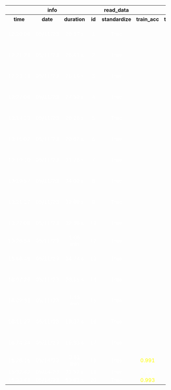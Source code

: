<table>
<tr>
<th colspan=4 style="text-align: center; vertical-align: middle;">info</th>
<th colspan=1 style="text-align: center; vertical-align: middle;">read_data</th>
<th colspan=4 style="text-align: center; vertical-align: middle;">metrics</th>
<th colspan=2 style="text-align: center; vertical-align: middle;">cross_val_predict</th>
</tr>
<th style="text-align: center; vertical-align: middle;">time</th>
<th style="text-align: center; vertical-align: middle;">date</th>
<th style="text-align: center; vertical-align: middle;">duration</th>
<th style="text-align: center; vertical-align: middle;">id</th>
<th style="text-align: center; vertical-align: middle;">standardize</th>
<th style="text-align: center; vertical-align: middle;">train_acc</th>
<th style="text-align: center; vertical-align: middle;">train_wf1</th>
<th style="text-align: center; vertical-align: middle;">repeated_10fold_wf1</th>
<th style="text-align: center; vertical-align: middle;">accuracy</th>
<th style="text-align: center; vertical-align: middle;">estimator</th>
<th style="text-align: center; vertical-align: middle;">cv</th>
</tr>
<tr>
<td style="text-align: center; vertical-align: middle;"> <font color=white>12:20:09</font></td>
<td style="text-align: center; vertical-align: middle;"> <font color=white>05/11/23</font></td>
<td style="text-align: center; vertical-align: middle;"> <font color=white>26.57 s</font></td>
<td style="text-align: center; vertical-align: middle;"> <font color=white>1</font></td>
<td style="text-align: center; vertical-align: middle;"> <font color=white>True</font></td>
<td style="text-align: center; vertical-align: middle;"> <font color=white></font></td>
<td style="text-align: center; vertical-align: middle;"> <font color=white></font></td>
<td style="text-align: center; vertical-align: middle;"> <font color=white></font></td>
<td style="text-align: center; vertical-align: middle;"> <font color=white>0.964406779661017</font></td>
<td style="text-align: center; vertical-align: middle;"> <font color=white>StackingClassifier(estimators=[('rf', RandomForestClassifier...</font></td>
<td style="text-align: center; vertical-align: middle;"> <font color=white>5</font></td>
</tr>
<tr>
<td style="text-align: center; vertical-align: middle;"> <font color=white>12:21:29</font></td>
<td style="text-align: center; vertical-align: middle;"> <font color=white>05/11/23</font></td>
<td style="text-align: center; vertical-align: middle;"> <font color=white>26.41 s</font></td>
<td style="text-align: center; vertical-align: middle;"> <font color=white>2</font></td>
<td style="text-align: center; vertical-align: middle;"> <font color=white>True</font></td>
<td style="text-align: center; vertical-align: middle;"> <font color=white></font></td>
<td style="text-align: center; vertical-align: middle;"> <font color=white></font></td>
<td style="text-align: center; vertical-align: middle;"> <font color=white></font></td>
<td style="text-align: center; vertical-align: middle;"> <font color=yellow>0.9771186440677966</font></td>
<td style="text-align: center; vertical-align: middle;"> <font color=white>StackingClassifier(estimators=[('rf', RandomForestClassifier...</font></td>
<td style="text-align: center; vertical-align: middle;"> <font color=white>5</font></td>
</tr>
<tr>
<td style="text-align: center; vertical-align: middle;"> <font color=white>12:23:11</font></td>
<td style="text-align: center; vertical-align: middle;"> <font color=white>05/11/23</font></td>
<td style="text-align: center; vertical-align: middle;"> <font color=white>26.18 s</font></td>
<td style="text-align: center; vertical-align: middle;"> <font color=white>3</font></td>
<td style="text-align: center; vertical-align: middle;"> <font color=white>True</font></td>
<td style="text-align: center; vertical-align: middle;"> <font color=white></font></td>
<td style="text-align: center; vertical-align: middle;"> <font color=white></font></td>
<td style="text-align: center; vertical-align: middle;"> <font color=white></font></td>
<td style="text-align: center; vertical-align: middle;"> <font color=yellow>0.9779661016949153</font></td>
<td style="text-align: center; vertical-align: middle;"> <font color=white>StackingClassifier(estimators=[('rf', RandomForestClassifier...</font></td>
<td style="text-align: center; vertical-align: middle;"> <font color=white>5</font></td>
</tr>
<tr>
<td style="text-align: center; vertical-align: middle;"> <font color=white>12:27:06</font></td>
<td style="text-align: center; vertical-align: middle;"> <font color=white>05/11/23</font></td>
<td style="text-align: center; vertical-align: middle;"> <font color=white>27.59 s</font></td>
<td style="text-align: center; vertical-align: middle;"> <font color=white>4</font></td>
<td style="text-align: center; vertical-align: middle;"> <font color=white>True</font></td>
<td style="text-align: center; vertical-align: middle;"> <font color=white></font></td>
<td style="text-align: center; vertical-align: middle;"> <font color=white></font></td>
<td style="text-align: center; vertical-align: middle;"> <font color=white></font></td>
<td style="text-align: center; vertical-align: middle;"> <font color=yellow>0.976271186440678</font></td>
<td style="text-align: center; vertical-align: middle;"> <font color=white>StackingClassifier(estimators=[('rf', RandomForestClassifier...</font></td>
<td style="text-align: center; vertical-align: middle;"> <font color=white>5</font></td>
</tr>
<tr>
<td style="text-align: center; vertical-align: middle;"> <font color=white>13:14:13</font></td>
<td style="text-align: center; vertical-align: middle;"> <font color=white>05/11/23</font></td>
<td style="text-align: center; vertical-align: middle;"> <font color=white>26.26 s</font></td>
<td style="text-align: center; vertical-align: middle;"> <font color=white>5</font></td>
<td style="text-align: center; vertical-align: middle;"> <font color=white>True</font></td>
<td style="text-align: center; vertical-align: middle;"> <font color=white></font></td>
<td style="text-align: center; vertical-align: middle;"> <font color=white></font></td>
<td style="text-align: center; vertical-align: middle;"> <font color=white></font></td>
<td style="text-align: center; vertical-align: middle;"> <font color=yellow>0.9771186440677966</font></td>
<td style="text-align: center; vertical-align: middle;"> <font color=white>StackingClassifier(estimators=[('rf', RandomForestClassifier...</font></td>
<td style="text-align: center; vertical-align: middle;"> <font color=white>5</font></td>
</tr>
<tr>
<td style="text-align: center; vertical-align: middle;"> <font color=white>13:15:02</font></td>
<td style="text-align: center; vertical-align: middle;"> <font color=white>05/11/23</font></td>
<td style="text-align: center; vertical-align: middle;"> <font color=white>20.62 s</font></td>
<td style="text-align: center; vertical-align: middle;"> <font color=white>6</font></td>
<td style="text-align: center; vertical-align: middle;"> <font color=white>True</font></td>
<td style="text-align: center; vertical-align: middle;"> <font color=white></font></td>
<td style="text-align: center; vertical-align: middle;"> <font color=white></font></td>
<td style="text-align: center; vertical-align: middle;"> <font color=white></font></td>
<td style="text-align: center; vertical-align: middle;"> <font color=yellow>0.976271186440678</font></td>
<td style="text-align: center; vertical-align: middle;"> <font color=white>StackingClassifier(estimators=[('rf', RandomForestClassifier...</font></td>
<td style="text-align: center; vertical-align: middle;"> <font color=white>5</font></td>
</tr>
<tr>
<td style="text-align: center; vertical-align: middle;"> <font color=white>13:19:10</font></td>
<td style="text-align: center; vertical-align: middle;"> <font color=white>05/11/23</font></td>
<td style="text-align: center; vertical-align: middle;"> <font color=white>33.76 s</font></td>
<td style="text-align: center; vertical-align: middle;"> <font color=white>7</font></td>
<td style="text-align: center; vertical-align: middle;"> <font color=white>True</font></td>
<td style="text-align: center; vertical-align: middle;"> <font color=white></font></td>
<td style="text-align: center; vertical-align: middle;"> <font color=white></font></td>
<td style="text-align: center; vertical-align: middle;"> <font color=white></font></td>
<td style="text-align: center; vertical-align: middle;"> <font color=yellow>0.9779661016949153</font></td>
<td style="text-align: center; vertical-align: middle;"> <font color=white>StackingClassifier(estimators=[('rf', RandomForestClassifier...</font></td>
<td style="text-align: center; vertical-align: middle;"> <font color=white>5</font></td>
</tr>
<tr>
<td style="text-align: center; vertical-align: middle;"> <font color=white>13:19:57</font></td>
<td style="text-align: center; vertical-align: middle;"> <font color=white>05/11/23</font></td>
<td style="text-align: center; vertical-align: middle;"> <font color=white>34.09 s</font></td>
<td style="text-align: center; vertical-align: middle;"> <font color=white>8</font></td>
<td style="text-align: center; vertical-align: middle;"> <font color=white>True</font></td>
<td style="text-align: center; vertical-align: middle;"> <font color=white></font></td>
<td style="text-align: center; vertical-align: middle;"> <font color=white></font></td>
<td style="text-align: center; vertical-align: middle;"> <font color=white></font></td>
<td style="text-align: center; vertical-align: middle;"> <font color=yellow>0.976271186440678</font></td>
<td style="text-align: center; vertical-align: middle;"> <font color=white>StackingClassifier(estimators=[('rf', RandomForestClassifier...</font></td>
<td style="text-align: center; vertical-align: middle;"> <font color=white>5</font></td>
</tr>
<tr>
<td style="text-align: center; vertical-align: middle;"> <font color=white>13:21:17</font></td>
<td style="text-align: center; vertical-align: middle;"> <font color=white>05/11/23</font></td>
<td style="text-align: center; vertical-align: middle;"> <font color=white>32.69 s</font></td>
<td style="text-align: center; vertical-align: middle;"> <font color=white>9</font></td>
<td style="text-align: center; vertical-align: middle;"> <font color=white>True</font></td>
<td style="text-align: center; vertical-align: middle;"> <font color=white></font></td>
<td style="text-align: center; vertical-align: middle;"> <font color=white></font></td>
<td style="text-align: center; vertical-align: middle;"> <font color=white></font></td>
<td style="text-align: center; vertical-align: middle;"> <font color=yellow>0.9745762711864406</font></td>
<td style="text-align: center; vertical-align: middle;"> <font color=white>StackingClassifier(estimators=[('rf', RandomForestClassifier...</font></td>
<td style="text-align: center; vertical-align: middle;"> <font color=white>5</font></td>
</tr>
<tr>
<td style="text-align: center; vertical-align: middle;"> <font color=white>13:22:08</font></td>
<td style="text-align: center; vertical-align: middle;"> <font color=white>05/11/23</font></td>
<td style="text-align: center; vertical-align: middle;"> <font color=white>32.88 s</font></td>
<td style="text-align: center; vertical-align: middle;"> <font color=white>10</font></td>
<td style="text-align: center; vertical-align: middle;"> <font color=white>True</font></td>
<td style="text-align: center; vertical-align: middle;"> <font color=white></font></td>
<td style="text-align: center; vertical-align: middle;"> <font color=white></font></td>
<td style="text-align: center; vertical-align: middle;"> <font color=white></font></td>
<td style="text-align: center; vertical-align: middle;"> <font color=yellow>0.9771186440677966</font></td>
<td style="text-align: center; vertical-align: middle;"> <font color=white>StackingClassifier(estimators=[('rf', RandomForestClassifier...</font></td>
<td style="text-align: center; vertical-align: middle;"> <font color=white>5</font></td>
</tr>
<tr>
<td style="text-align: center; vertical-align: middle;"> <font color=white>13:26:54</font></td>
<td style="text-align: center; vertical-align: middle;"> <font color=white>05/11/23</font></td>
<td style="text-align: center; vertical-align: middle;"> <font color=white>1.06 min</font></td>
<td style="text-align: center; vertical-align: middle;"> <font color=white>12</font></td>
<td style="text-align: center; vertical-align: middle;"> <font color=white>True</font></td>
<td style="text-align: center; vertical-align: middle;"> <font color=white></font></td>
<td style="text-align: center; vertical-align: middle;"> <font color=white></font></td>
<td style="text-align: center; vertical-align: middle;"> <font color=white></font></td>
<td style="text-align: center; vertical-align: middle;"> <font color=white>0.9771186440677966</font></td>
<td style="text-align: center; vertical-align: middle;"> <font color=yellow>StackingClassifier(estimators=[('rf',
                      ...</font></td>
<td style="text-align: center; vertical-align: middle;"> <font color=white>5</font></td>
</tr>
<tr>
<td style="text-align: center; vertical-align: middle;"> <font color=white>15:56:48</font></td>
<td style="text-align: center; vertical-align: middle;"> <font color=white>05/11/23</font></td>
<td style="text-align: center; vertical-align: middle;"> <font color=white>34.74 s</font></td>
<td style="text-align: center; vertical-align: middle;"> <font color=white>13</font></td>
<td style="text-align: center; vertical-align: middle;"> <font color=white>True</font></td>
<td style="text-align: center; vertical-align: middle;"> <font color=white></font></td>
<td style="text-align: center; vertical-align: middle;"> <font color=white></font></td>
<td style="text-align: center; vertical-align: middle;"> <font color=white></font></td>
<td style="text-align: center; vertical-align: middle;"> <font color=yellow>0.9796610169491525</font></td>
<td style="text-align: center; vertical-align: middle;"> <font color=yellow>StackingClassifier(estimators=[('rf', RandomForestClassifier...</font></td>
<td style="text-align: center; vertical-align: middle;"> <font color=white>5</font></td>
</tr>
<tr>
<td style="text-align: center; vertical-align: middle;"> <font color=white>16:07:29</font></td>
<td style="text-align: center; vertical-align: middle;"> <font color=white>05/11/23</font></td>
<td style="text-align: center; vertical-align: middle;"> <font color=white>20.15 s</font></td>
<td style="text-align: center; vertical-align: middle;"> <font color=white>14</font></td>
<td style="text-align: center; vertical-align: middle;"> <font color=white>True</font></td>
<td style="text-align: center; vertical-align: middle;"> <font color=white></font></td>
<td style="text-align: center; vertical-align: middle;"> <font color=white></font></td>
<td style="text-align: center; vertical-align: middle;"> <font color=white></font></td>
<td style="text-align: center; vertical-align: middle;"> <font color=yellow>0.9813559322033898</font></td>
<td style="text-align: center; vertical-align: middle;"> <font color=white>StackingClassifier(estimators=[('rf', RandomForestClassifier...</font></td>
<td style="text-align: center; vertical-align: middle;"> <font color=white>5</font></td>
</tr>
<tr>
<td style="text-align: center; vertical-align: middle;"> <font color=white>16:09:31</font></td>
<td style="text-align: center; vertical-align: middle;"> <font color=white>05/11/23</font></td>
<td style="text-align: center; vertical-align: middle;"> <font color=white>1.13 min</font></td>
<td style="text-align: center; vertical-align: middle;"> <font color=white>15</font></td>
<td style="text-align: center; vertical-align: middle;"> <font color=white>True</font></td>
<td style="text-align: center; vertical-align: middle;"> <font color=white></font></td>
<td style="text-align: center; vertical-align: middle;"> <font color=white></font></td>
<td style="text-align: center; vertical-align: middle;"> <font color=white></font></td>
<td style="text-align: center; vertical-align: middle;"> <font color=yellow>0.9771186440677966</font></td>
<td style="text-align: center; vertical-align: middle;"> <font color=white>StackingClassifier(estimators=[('rf', RandomForestClassifier...</font></td>
<td style="text-align: center; vertical-align: middle;"> <font color=white>5</font></td>
</tr>
<tr>
<td style="text-align: center; vertical-align: middle;"> <font color=white>16:11:27</font></td>
<td style="text-align: center; vertical-align: middle;"> <font color=white>05/11/23</font></td>
<td style="text-align: center; vertical-align: middle;"> <font color=white>19.37 s</font></td>
<td style="text-align: center; vertical-align: middle;"> <font color=white>16</font></td>
<td style="text-align: center; vertical-align: middle;"> <font color=white>True</font></td>
<td style="text-align: center; vertical-align: middle;"> <font color=white></font></td>
<td style="text-align: center; vertical-align: middle;"> <font color=white></font></td>
<td style="text-align: center; vertical-align: middle;"> <font color=white></font></td>
<td style="text-align: center; vertical-align: middle;"> <font color=yellow>0.9813559322033898</font></td>
<td style="text-align: center; vertical-align: middle;"> <font color=white>StackingClassifier(estimators=[('rf', RandomForestClassifier...</font></td>
<td style="text-align: center; vertical-align: middle;"> <font color=white>5</font></td>
</tr>
<tr>
<td style="text-align: center; vertical-align: middle;"> <font color=white>16:24:34</font></td>
<td style="text-align: center; vertical-align: middle;"> <font color=white>05/11/23</font></td>
<td style="text-align: center; vertical-align: middle;"> <font color=white>19.83 s</font></td>
<td style="text-align: center; vertical-align: middle;"> <font color=white>17</font></td>
<td style="text-align: center; vertical-align: middle;"> <font color=white>True</font></td>
<td style="text-align: center; vertical-align: middle;"> <font color=white></font></td>
<td style="text-align: center; vertical-align: middle;"> <font color=white></font></td>
<td style="text-align: center; vertical-align: middle;"> <font color=white></font></td>
<td style="text-align: center; vertical-align: middle;"> <font color=yellow>0.9805084745762712</font></td>
<td style="text-align: center; vertical-align: middle;"> <font color=white>StackingClassifier(estimators=[('rf', RandomForestClassifier...</font></td>
<td style="text-align: center; vertical-align: middle;"> <font color=white>5</font></td>
</tr>
<tr>
<td style="text-align: center; vertical-align: middle;"> <font color=white>15:28:15</font></td>
<td style="text-align: center; vertical-align: middle;"> <font color=white>05/14/23</font></td>
<td style="text-align: center; vertical-align: middle;"> <font color=white>3.81 min</font></td>
<td style="text-align: center; vertical-align: middle;"> <font color=white>18</font></td>
<td style="text-align: center; vertical-align: middle;"> <font color=white>True</font></td>
<td style="text-align: center; vertical-align: middle;"> <font color=yellow>0.991</font></td>
<td style="text-align: center; vertical-align: middle;"> <font color=yellow>0.991</font></td>
<td style="text-align: center; vertical-align: middle;"> <font color=yellow>0.9813</font></td>
<td style="text-align: center; vertical-align: middle;"> <font color=yellow></font></td>
<td style="text-align: center; vertical-align: middle;"> <font color=yellow></font></td>
<td style="text-align: center; vertical-align: middle;"> <font color=yellow></font></td>
</tr>
<tr>
<td style="text-align: center; vertical-align: middle;"> <font color=white>15:32:42</font></td>
<td style="text-align: center; vertical-align: middle;"> <font color=white>05/14/23</font></td>
<td style="text-align: center; vertical-align: middle;"> <font color=white>31.52 s</font></td>
<td style="text-align: center; vertical-align: middle;"> <font color=white>19</font></td>
<td style="text-align: center; vertical-align: middle;"> <font color=white>True</font></td>
<td style="text-align: center; vertical-align: middle;"> <font color=white>0.991</font></td>
<td style="text-align: center; vertical-align: middle;"> <font color=white>0.991</font></td>
<td style="text-align: center; vertical-align: middle;"> <font color=white>0.9813</font></td>
<td style="text-align: center; vertical-align: middle;"> <font color=white></font></td>
<td style="text-align: center; vertical-align: middle;"> <font color=white></font></td>
<td style="text-align: center; vertical-align: middle;"> <font color=white></font></td>
</tr>
<tr>
<td style="text-align: center; vertical-align: middle;"> <font color=white>15:33:41</font></td>
<td style="text-align: center; vertical-align: middle;"> <font color=white>05/14/23</font></td>
<td style="text-align: center; vertical-align: middle;"> <font color=white>53.63 s</font></td>
<td style="text-align: center; vertical-align: middle;"> <font color=white>20</font></td>
<td style="text-align: center; vertical-align: middle;"> <font color=white>True</font></td>
<td style="text-align: center; vertical-align: middle;"> <font color=yellow>0.993</font></td>
<td style="text-align: center; vertical-align: middle;"> <font color=yellow>0.993</font></td>
<td style="text-align: center; vertical-align: middle;"> <font color=yellow>0.9814</font></td>
<td style="text-align: center; vertical-align: middle;"> <font color=white></font></td>
<td style="text-align: center; vertical-align: middle;"> <font color=white></font></td>
<td style="text-align: center; vertical-align: middle;"> <font color=white></font></td>
</tr>
